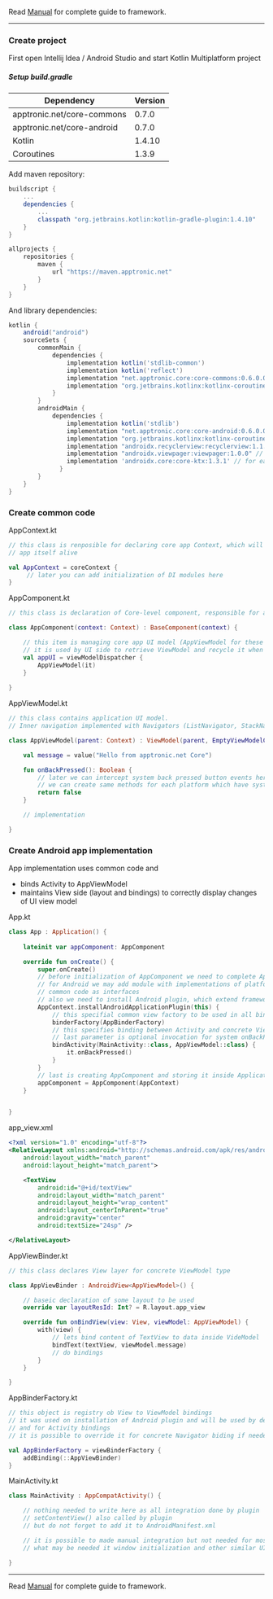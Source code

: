 Read [Manual](manual.md) for complete guide to framework.

___

### Create project

First open Intellij Idea / Android Studio and start Kotlin Multiplatform project

##### Setup build.gradle

| **Dependency**              | **Version** |
|-----------------------------|-------------|
| apptronic.net/core-commons  | 0.7.0       |
| apptronic.net/core-android  | 0.7.0       |
| Kotlin                      | 1.4.10      |
| Coroutines                  | 1.3.9       |

Add maven repository:

```groovy
buildscript {
    ...
    dependencies {
        ...
        classpath "org.jetbrains.kotlin:kotlin-gradle-plugin:1.4.10"
    }
}

allprojects {
    repositories {
        maven {
            url "https://maven.apptronic.net"
        }
    }
}
```

And library dependencies:

```groovy
kotlin {
    android("android")
    sourceSets {
        commonMain {
            dependencies {
                implementation kotlin('stdlib-common')
                implementation kotlin('reflect')
                implementation "net.apptronic.core:core-commons:0.6.0.0"
                implementation "org.jetbrains.kotlinx:kotlinx-coroutines-core:1.3.9"
            }
        }
        androidMain {
            dependencies {
                implementation kotlin('stdlib')
                implementation "net.apptronic.core:core-android:0.6.0.0"
                implementation "org.jetbrains.kotlinx:kotlinx-coroutines-android:1.3.9"
                implementation "androidx.recyclerview:recyclerview:1.1.0" // for lists
                implementation "androidx.viewpager:viewpager:1.0.0" // for pages
                implementation 'androidx.core:core-ktx:1.3.1' // for easier view binding
              }
        }
    }
}
```

### Create common code

AppContext.kt

```kotlin
// this class is renposible for declaring core app Context, which will be alive while
// app itself alive

val AppContext = coreContext {
     // later you can add initialization of DI modules here
}
```

AppComponent.kt

```kotlin
// this class is declaration of Core-level component, responsible for app behavior

class AppComponent(context: Context) : BaseComponent(context) {

    // this item is managing core app UI model (AppViewModel for these case)
    // it is used by UI side to retrieve ViewModel and recycle it when UI closed
    val appUI = viewModelDispatcher {
        AppViewModel(it)
    }
            
}
```

AppViewModel.kt

```kotlin
// this class contains application UI model.
// Inner navigation implemented with Navigators (ListNavigator, StackNavigator)

class AppViewModel(parent: Context) : ViewModel(parent, EmptyViewModelContext) {

    val message = value("Hello from apptronic.net Core")

    fun onBackPressed(): Boolean {
        // later we can intercept system back pressed button events here (for Android)
        // we can create same methods for each platform which have system-generated events
        return false
    }

    // implementation

}
```

### Create Android app implementation

App implementation uses common code and
- binds Activity to AppViewModel
- maintains View side (layout and bindings) to correctly display changes of UI view model

App.kt

```kotlin
class App : Application() {
    
    lateinit var appComponent: AppComponent

    override fun onCreate() {
        super.onCreate()
        // before initialization of AppComponent we need to complete AppContext initialization
        // for Android we may add module with implementations of platform-specific features, declared in
        // common code as interfaces
        // also we need to install Android plugin, which extend framework to work with it's Android binding library
        AppContext.installAndroidApplicationPlugin(this) {
            // this specifial common view factory to be used in all bindings
            binderFactory(AppBinderFactory)
            // this specifies binding between Activity and concrete ViewModel type
            // last parameter is optional invocation for system onBackPressed button
            bindActivity(MainActivity::class, AppViewModel::class) {
                it.onBackPressed()
            }
        }
        // last is creating AppComponent and storing it inside Application class to prevent from garbage collection
        appComponent = AppComponent(AppContext)
    }


}
```

app_view.xml

```xml
<?xml version="1.0" encoding="utf-8"?>
<RelativeLayout xmlns:android="http://schemas.android.com/apk/res/android"
    android:layout_width="match_parent"
    android:layout_height="match_parent">

    <TextView
        android:id="@+id/textView"
        android:layout_width="match_parent"
        android:layout_height="wrap_content"
        android:layout_centerInParent="true"
        android:gravity="center"
        android:textSize="24sp" />

</RelativeLayout>
```


AppViewBinder.kt

```kotlin
// this class declares View layer for concrete ViewModel type

class AppViewBinder : AndroidView<AppViewModel>() {

    // baseic declaration of some layout to be used
    override var layoutResId: Int? = R.layout.app_view

    override fun onBindView(view: View, viewModel: AppViewModel) {
        with(view) {
            // lets bind content of TextView to data inside VideModel
            bindText(textView, viewModel.message)
            // do bindings
        }
    }

}
```

AppBinderFactory.kt

```kotlin
// this object is registry ob View to ViewModel bindings
// it was used on installation of Android plugin and will be used by detault in all navigators
// and for Activity bindings
// it is possible to override it for concrete Navigator biding if needed

val AppBinderFactory = viewBinderFactory {
    addBinding(::AppViewBinder)
}
```

MainActivity.kt

```kotlin
class MainActivity : AppCompatActivity() {

    // nothing needed to write here as all integration done by plugin
    // setContentView() also called by plugin
    // but do not forget to add it to AndroidManifest.xml

    // it is possible to made manual integration but not needed for most of cases
    // what may be needed it window initialization and other similar UI features

}
```

___

Read [Manual](manual.md) for complete guide to framework.
